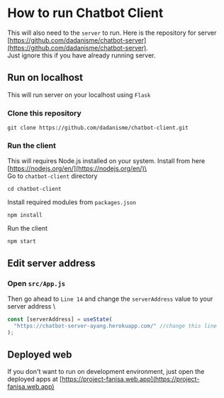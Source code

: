 # How to run Chatbot Client

This will also need to the `server` to run. Here is the repository for server [https://github.com/dadanisme/chatbot-server](https://github.com/dadanisme/chatbot-server). \
Just ignore this if you have already running server.

## Run on localhost

This will run server on your localhost using `Flask`

### Clone this repository

    git clone https://github.com/dadanisme/chatbot-client.git

### Run the client

This will requires Node.js installed on your system. Install from here [https://nodejs.org/en/](https://nodejs.org/en/)\
\
Go to `chatbot-client` directory

```
cd chatbot-client
```

Install required modules from `packages.json`

```
npm install
```

Run the client

```
npm start
```

## Edit server address

### Open `src/App.js`

Then go ahead to `Line 14` and change the `serverAddress` value to your server address \

```javascript
const [serverAddress] = useState(
  "https://chatbot-server-ayang.herokuapp.com/" //change this line
);
```

## Deployed web

If you don't want to run on development environment, just open the deployed apps at [https://project-fanisa.web.app](https://project-fanisa.web.app)
